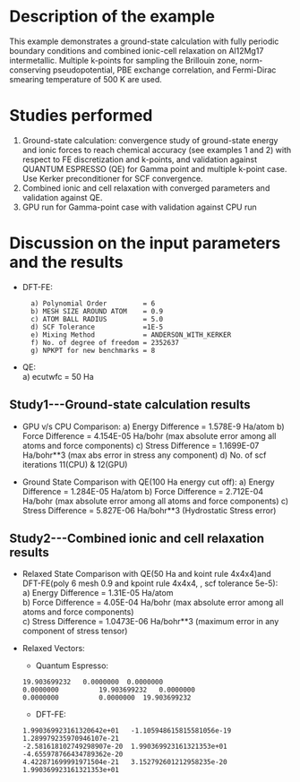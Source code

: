 Description of the example
==========================
This example demonstrates a ground-state calculation with fully periodic boundary conditions and combined ionic-cell relaxation on Al12Mg17 intermetallic. Multiple k-points for sampling the Brillouin zone, norm-conserving pseudopotential, PBE exchange correlation, and Fermi-Dirac smearing temperature of 500 K are used.

Studies performed
=======================
 1) Ground-state calculation: convergence study of ground-state energy and ionic forces to reach chemical accuracy (see examples 1 and 2) with respect to FE discretization and k-points, and validation against QUANTUM ESPRESSO (QE) for Gamma point and multiple k-point case. Use Kerker preconditioner for SCF convergence.
 2) Combined ionic and cell relaxation with converged parameters and validation against QE.
 3) GPU run for Gamma-point case with validation against CPU run


Discussion on the input parameters and the results
==================================================
* DFT-FE:

        a) Polynomial Order         = 6
        b) MESH SIZE AROUND ATOM    = 0.9
        c) ATOM BALL RADIUS         = 5.0
        d) SCF Tolerance            =1E-5
        e) Mixing Method            = ANDERSON_WITH_KERKER
        f) No. of degree of freedom = 2352637
        g) NPKPT for new benchmarks = 8
* QE:  
        a) ecutwfc                  = 50 Ha                                    
        


Study1---Ground-state calculation results
--------------------------------
* GPU v/s CPU Comparison: a) Energy Difference = 1.578E-9 Ha/atom b) Force Difference = 4.154E-05 Ha/bohr (max absolute error among all atoms and force components) c) Stress Difference = 1.1699E-07 Ha/bohr**3 (max abs error in stress any component) d) No. of scf iterations 11(CPU) & 12(GPU)

* Ground State Comparison with QE(100 Ha energy cut off):
    a) Energy Difference = 1.284E-05 Ha/atom
    b) Force Difference  = 2.712E-04 Ha/bohr (max absolute error among all atoms and force components)
    c) Stress Difference = 5.827E-06 Ha/bohr**3 (Hydrostatic Stress error)

Study2---Combined ionic and cell relaxation results
------------------------
* Relaxed State Comparison with QE(50 Ha and koint rule 4x4x4)and DFT-FE(poly 6 mesh 0.9 and kpoint rule 4x4x4, , scf tolerance 5e-5):  
    a) Energy Difference = 1.31E-05 Ha/atom  
    b) Force Difference = 4.05E-04 Ha/bohr (max absolute error among all atoms and force components)  
    c) Stress Difference = 1.0473E-06 Ha/bohr**3 (maximum error in any component of stress tensor)  
* Relaxed Vectors:
    *  Quantum Espresso:
    
      19.903699232	 0.0000000	0.0000000   
      0.0000000	         19.903699232	0.0000000   
      0.0000000	         0.0000000	19.903699232
    *  DFT-FE:

      1.990369923161320642e+01   -1.105948615815581056e-19  1.289979235970946107e-21
      -2.581618102749298907e-20  1.990369923161321353e+01   -4.655978766434789362e-20
      4.422871699991971504e-21   3.152792601212958235e-20   1.990369923161321353e+01

